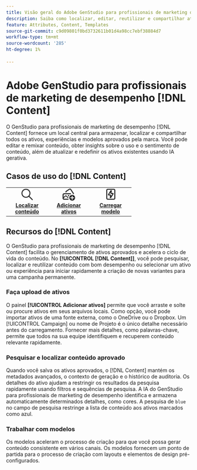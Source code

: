 ```yaml
---
title: Visão geral do Adobe GenStudio para profissionais de marketing de desempenho [!DNL Content]
description: Saiba como localizar, editar, reutilizar e compartilhar ativos aprovados pela marca em um portal intuitivo.
feature: Attributes, Content, Templates
source-git-commit: c9d09801f0bd3732611b01d4a98cc7ebf38884d7
workflow-type: tm+mt
source-wordcount: '285'
ht-degree: 1%

---
```



# Adobe GenStudio para profissionais de marketing de desempenho [!DNL Content]

O GenStudio para profissionais de marketing de desempenho [!DNL Content] fornece um local central para armazenar, localizar e compartilhar todos os ativos, experiências e modelos aprovados pela marca. Você pode editar e remixar conteúdo, obter insights sobre o uso e o sentimento de conteúdo, além de atualizar e redefinir os ativos existentes usando IA gerativa.

## Casos de uso do [!DNL Content]

<table style="table-layout:fixed">
<tr style="border: 0;">
   <td align="center" valign="top" width="100">
      <a href="../content/manage-assets.md#search">
      <img alt="lente de aumento" src="../../assets/icons/icon-search.svg" width="35">
      </a>
      <div>
         <a href="../content/manage-assets.md#search">
         <strong>Localizar conteúdo</strong>
         </a>
      </div>
   </td>
   <td align="center" valign="top" width="100">
      <a href="../content/manage-assets.md">
      <img alt="imagens com sinal de mais" src="../../assets/icons/icon-addContent.svg" width="35">
      </a>
      <div>
         <a href="../content/manage-assets.md">
         <strong>Adicionar ativos</strong>
         </a>
      </div>
   </td>
<!--
   <td align="center" valign="top" width="100">
      <a href="../content/manage-assets.md#search">
      <img alt="sparkle and new asset" src="../../assets/icons/icon-AIVariation.svg" width="35">
      </a>
      <div>
         <a href="../content/manage-assets.md#search">
         <strong>Refresh content</strong>
         </a>
      </div>
   </td>
-->
   <td align="center" valign="top" width="100">
      <a href="../content/use-templates.md">
      <img alt="raio parafuso no ativo" src="../../assets/icons/icon-template.svg" width="35">
      </a>
      <div>
         <a href="../content/use-templates.md#upload-a-template">
         <strong>Carregar modelo</strong>
         </a>
      </div>
   </td>
</tr>
</table>

## Recursos do [!DNL Content]

O GenStudio para profissionais de marketing de desempenho [!DNL Content] facilita o gerenciamento de ativos aprovados e acelera o ciclo de vida do conteúdo. No **[!UICONTROL [!DNL Content]]**, você pode pesquisar, localizar e reutilizar conteúdo com bom desempenho ou selecionar um ativo ou experiência para iniciar rapidamente a criação de novas variantes para uma campanha permanente.

### Faça upload de ativos

O painel **[!UICONTROL Adicionar ativos]** permite que você arraste e solte ou procure ativos em seus arquivos locais. Como opção, você pode importar ativos de uma fonte externa, como o OneDrive ou o Dropbox. Um [!UICONTROL Campaign] ou nome de Projeto é o único detalhe necessário antes do carregamento. Fornecer mais detalhes, como palavras-chave, permite que todos na sua equipe identifiquem e recuperem conteúdo relevante rapidamente.

### Pesquisar e localizar conteúdo aprovado

Quando você salva os ativos aprovados, o [!DNL Content] mantém os metadados avançados, o contexto de geração e o histórico de auditoria. Os detalhes do ativo ajudam a restringir os resultados da pesquisa rapidamente usando filtros e sequências de pesquisa. A IA do GenStudio para profissionais de marketing de desempenho identifica e armazena automaticamente determinados detalhes, como cores. A pesquisa de `blue` no campo de pesquisa restringe a lista de conteúdo aos ativos marcados como azul.

### Trabalhar com modelos

Os modelos aceleram o processo de criação para que você possa gerar conteúdo consistente em vários canais. Os modelos fornecem um ponto de partida para o processo de criação com layouts e elementos de design pré-configurados.
